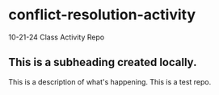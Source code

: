 # conflict-resolution-activity
10-21-24 Class Activity Repo

## This is a subheading created locally.

This is a description of what's happening. This is a test repo. 